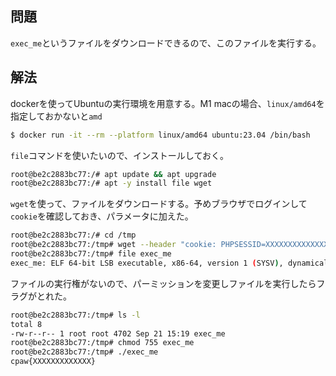 ## 問題

`exec_me`というファイルをダウンロードできるので、このファイルを実行する。

## 解法

dockerを使ってUbuntuの実行環境を用意する。M1 macの場合、`linux/amd64`を指定しておかないと`amd`

```zsh
$ docker run -it --rm --platform linux/amd64 ubuntu:23.04 /bin/bash
```

`file`コマンドを使いたいので、インストールしておく。

```bash
root@be2c2883bc77:/# apt update && apt upgrade
root@be2c2883bc77:/# apt -y install file wget
```

`wget`を使って、ファイルをダウンロードする。予めブラウザでログインして`cookie`を確認しておき、パラメータに加えた。

```bash
root@be2c2883bc77:/# cd /tmp
root@be2c2883bc77:/tmp# wget --header "cookie: PHPSESSID=XXXXXXXXXXXXXXXXXXXXX" -O exec_me https://ctf.cpaw.site/download.php?param=342992e2fd4444a0d16539bd997b6307
root@be2c2883bc77:/tmp# file exec_me 
exec_me: ELF 64-bit LSB executable, x86-64, version 1 (SYSV), dynamically linked, interpreter /lib64/ld-linux-x86-64.so.2, for GNU/Linux 2.6.24, BuildID[sha1]=663a3e0e5a079fddd0de92474688cd6812d3b550, not stripped
```

ファイルの実行権がないので、パーミッションを変更しファイルを実行したらフラグがとれた。

```bash
root@be2c2883bc77:/tmp# ls -l
total 8
-rw-r--r-- 1 root root 4702 Sep 21 15:19 exec_me
root@be2c2883bc77:/tmp# chmod 755 exec_me
root@be2c2883bc77:/tmp# ./exec_me 
cpaw{XXXXXXXXXXXXX}
```